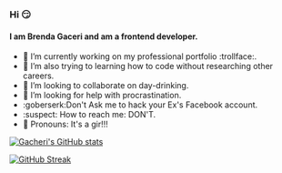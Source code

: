 ### Hi :smirk:

#### I am Brenda Gaceri and am a frontend developer.

- 🔭 I’m currently working on my professional portfolio :trollface:.
- 🌱 I’m also trying to learning how to code without researching other careers.
- 👯 I’m looking to collaborate on day-drinking.
- 🤔 I’m looking for help with procrastination.
- :goberserk:Don't Ask me to hack your Ex's Facebook account.
- :suspect: How to reach me: DON'T.
- :baby: Pronouns: It's a gir!!!

[![Gacheri's GitHub stats](https://github-readme-stats.vercel.app/api?username=Gacheri&hide=issues,contribs&count_private=true&theme=tokyonight&show_owner=true&background=000000)](https://github.com/anuraghazra/github-readme-stats) 

[![GitHub Streak](http://github-readme-streak-stats.herokuapp.com?user=gacheri&date_format=M%20j%5B%2C%20Y%5D&fire=00DDA1&ring=628FDB&sideLabels=DD2727&currStreakNum=00DD84&background=1A1B27&stroke=DD2727&sideNums=70DD7E&dates=00DDA1&currStreakLabel=DD2727)](https://git.io/streak-stats)




